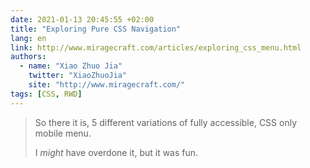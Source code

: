 ```yaml
---
date: 2021-01-13 20:45:55 +02:00
title: "Exploring Pure CSS Navigation"
lang: en
link: http://www.miragecraft.com/articles/exploring_css_menu.html
authors:
  - name: "Xiao Zhuo Jia"
    twitter: "XiaoZhuoJia"
    site: "http://www.miragecraft.com/"
tags: [CSS, RWD]
---
```


> So there it is, 5 different variations of fully accessible, CSS only mobile menu.
>
> I *might* have overdone it, but it was fun.
